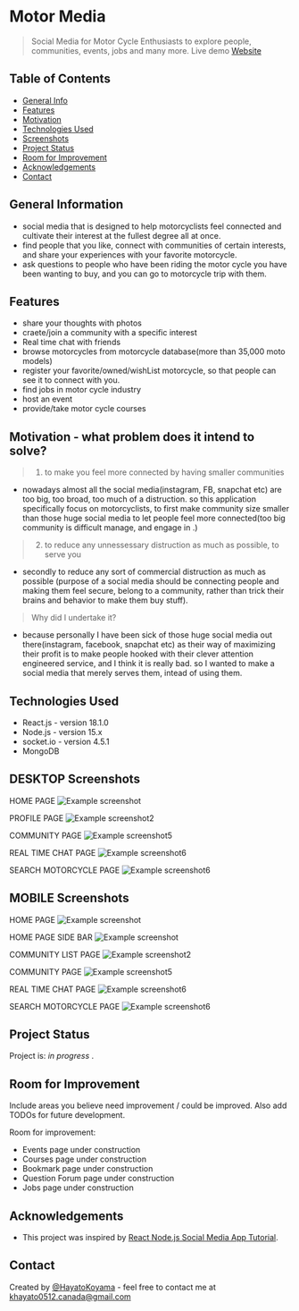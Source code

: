 # Motor Media
> Social Media for Motor Cycle Enthusiasts to explore people, communities, events, jobs and many more.
> Live demo [Website](https://precious-quokka-f56d55.netlify.app)

## Table of Contents
* [General Info](#general-information)
* [Features](#features)
* [Motivation](#motivation--what-problem-does-it-intend-to-solve?)
* [Technologies Used](#technologies-used)
* [Screenshots](#screenshots)
* [Project Status](#project-status)
* [Room for Improvement](#room-for-improvement)
* [Acknowledgements](#acknowledgements)
* [Contact](#contact)
<!-- * [License](#license) -->
<!--
* [Setup](#setup)
* [Usage](#usage)
-->
<!--  what is it? for what ? and how??  -->
## General Information
- social media that is designed to help motorcyclists feel connected and cultivate their interest at the fullest degree all at once.
- find people that you like, connect with communities of certain interests, and share your experiences with your favorite motorcycle. 
- ask questions to people who have been riding the motor cycle you have been wanting to buy, and you can go to motorcycle trip with them.

<!-- what to say? chat, connect with community, search motorcycle and connect with people who has those. find jobs, host an event, provide some courses -->
## Features
- share your thoughts with photos
- craete/join a community with a specific interest
- Real time chat with friends
- browse motorcycles from motorcycle database(more than 35,000 moto models)
- register your favorite/owned/wishList motorcycle, so that people can see it to connect with you.
- find jobs in motor cycle industry
- host an event
- provide/take motor cycle courses


## Motivation - what problem does it intend to solve?

> 1. to make you feel more connected by having smaller communities
- nowadays almost all the social media(instagram, FB, snapchat etc) are too big, too broad, too much of a distruction. so this application specifically focus on motorcyclists, to first make community size smaller than those huge social media to let people feel more connected(too big community is difficult manage, and engage in .)
> 2. to reduce any unnessessary distruction as much as possible, to serve you
-   secondly to reduce any sort of commercial distruction as much as possible (purpose of a social media should be connecting people and making them feel secure, belong to a community, rather than trick their brains and behavior to make them buy stuff).  

> Why did I undertake it?
- because personally I have been sick of those huge social media out there(instagram, facebook, snapchat etc) as their way of maximizing their profit is to make people hooked with their clever attention engineered service, and I think it is really bad. so I wanted to make a social media that merely serves them, intead of using them.
<!-- You don't have to answer all the questions - just the ones relevant to your project. -->




## Technologies Used
- React.js - version 18.1.0
- Node.js - version 15.x
- socket.io - version 4.5.1
- MongoDB 


## DESKTOP Screenshots
HOME PAGE
![Example screenshot](./images/RES1.png)

PROFILE PAGE
![Example screenshot2](./images/RES2.png)

COMMUNITY PAGE
![Example screenshot5](./images/RES3.png)

REAL TIME CHAT PAGE
![Example screenshot6](./images/RES4.png)

SEARCH MOTORCYCLE PAGE
![Example screenshot6](./images/RES4.png)

## MOBILE  Screenshots
HOME PAGE
![Example screenshot](./images/RES6.png)

HOME PAGE SIDE BAR
![Example screenshot](./images/RES7.png)

COMMUNITY LIST PAGE
![Example screenshot2](./images/RES8.png)

COMMUNITY PAGE
![Example screenshot5](./images/RES9.png)

REAL TIME CHAT PAGE
![Example screenshot6](./images/RES10.png)

SEARCH MOTORCYCLE PAGE
![Example screenshot6](./images/RES11.png)
<!-- If you have screenshots you'd like to share, include them here. -->

<!--
## Setup
What are the project requirements/dependencies? Where are they listed? A requirements.txt or a Pipfile.lock file perhaps? Where is it located?

Proceed to describe how to install / setup one's local environment / get started with the project.


## Usage
How does one go about using it?
Provide various use cases and code examples here.

`write-your-code-here`
-->

## Project Status
Project is: _in progress_ .


## Room for Improvement
Include areas you believe need improvement / could be improved. Also add TODOs for future development.

Room for improvement:
- Events page under construction
- Courses page under construction
- Bookmark page under construction
- Question Forum page under construction
- Jobs page under construction

## Acknowledgements
- This project was inspired by  [React Node.js Social Media App Tutorial](https://www.youtube.com/watch?v=pFHyZvVxce0&t=4961s).


## Contact
Created by [@HayatoKoyama](https://github.com/Hayato0512) - feel free to contact me at khayato0512.canada@gmail.com 


<!-- Optional -->
<!-- ## License -->
<!-- This project is open source and available under the [... License](). -->

<!-- You don't have to include all sections - just the one's relevant to your project -->
